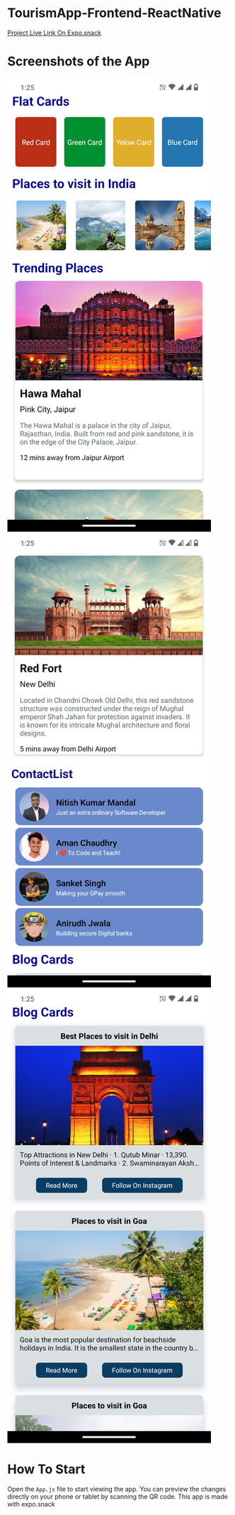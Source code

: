 # TourismApp-Frontend-ReactNative

[Project Live Link On Expo.snack](https://snack.expo.dev/@nitishmandal/project2h)

# Screenshots of the App

![Screenshot 1](./TourismApp/assets/1.png)
![Screenshot 2](./TourismApp/assets/2.png)
![Screenshot 3](./TourismApp/assets/3.png)

# How To Start
Open the `App.js` file to start viewing the app. You can preview the changes directly on your phone or tablet by scanning the QR code. This app is made with expo.snack




